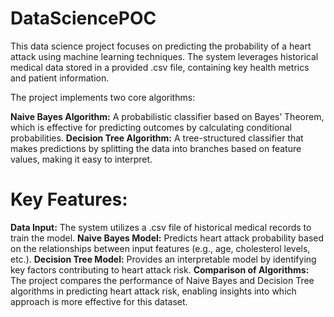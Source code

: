 # DataSciencePOC
This data science project focuses on predicting the probability of a heart attack using machine learning techniques. The system leverages historical medical data stored in a provided .csv file, containing key health metrics and patient information.

The project implements two core algorithms:

**Naive Bayes Algorithm:** A probabilistic classifier based on Bayes’ Theorem, which is effective for predicting outcomes by calculating conditional probabilities.
**Decision Tree Algorithm:** A tree-structured classifier that makes predictions by splitting the data into branches based on feature values, making it easy to interpret.
# Key Features:
**Data Input:** The system utilizes a .csv file of historical medical records to train the model.
**Naive Bayes Model:** Predicts heart attack probability based on the relationships between input features (e.g., age, cholesterol levels, etc.).
**Decision Tree Model:** Provides an interpretable model by identifying key factors contributing to heart attack risk.
**Comparison of Algorithms:** The project compares the performance of Naive Bayes and Decision Tree algorithms in predicting heart attack risk, enabling insights into which approach is more effective for this dataset.

